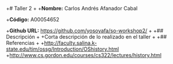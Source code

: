+# Taller 2
+
+**Nombre:** Carlos Andrés Afanador Cabal 

+**Código:** A00054652  

+**Github URL:** https://github.com/yosoyafa/so-workshop2/
+
+## Descripción
+
+Corta descripción de lo realizado en el taller
+
+## Referencias
+
+http://faculty.salina.k-state.edu/tim/ossg/Introduction/OShistory.html  
+http://www.cs.gordon.edu/courses/cs322/lectures/history.html
